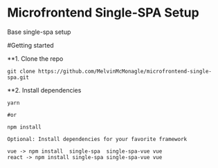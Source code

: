 # Microfrontend Single-SPA Setup
Base single-spa setup

#Getting started

**1. Clone the repo

```
git clone https://github.com/MelvinMcMonagle/microfrontend-single-spa.git
```

**2. Install dependencies 

```
yarn

#or

npm install

Optional: Install dependencies for your favorite framework

vue -> npm install  single-spa  single-spa-vue vue
react -> npm install single-spa single-spa-vue vue

```
